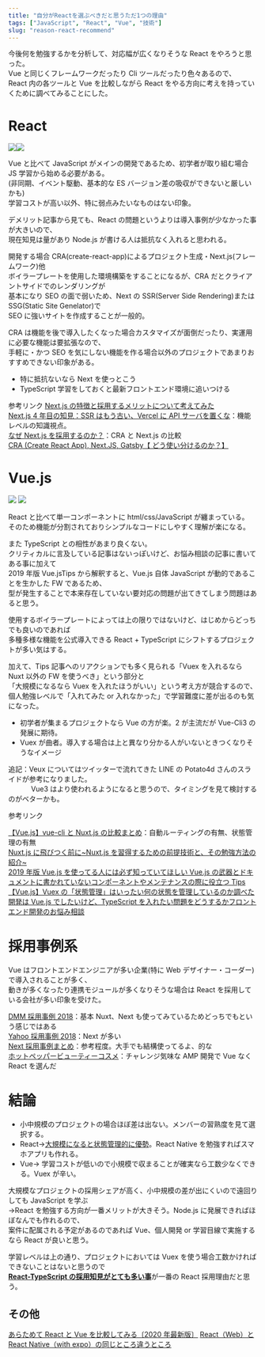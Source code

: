 ```yaml
---
title: "自分がReactを選ぶべきだと思うただ1つの理由"
tags: ["JavaScript", "React", "Vue", "技術"]
slug: "reason-react-recommend"
---
```


今後何を勉強するかを分析して、対応幅が広くなりそうな React をやろうと思った。  
Vue と同じくフレームワークだったり Cli ツールだったり色々あるので、  
React 内の各ツールと Vue を比較しながら React をやる方向に考えを持っていくために調べてみることにした。

# React

![](../images/posts-image/2020-12-01-01.png)![](../images/posts-image/2020-12-01-02.jpg)

Vue と比べて JavaScript がメインの開発であるため、初学者が取り組む場合 JS 学習から始める必要がある。  
(非同期、イベント駆動、基本的な ES バージョン差の吸収ができないと厳しいかも)  
学習コストが高い以外、特に弱点みたいなものはない印象。

デメリット記事から見ても、React の問題というよりは導入事例が少なかった事が大きいので、  
現在知見は量があり Node.js が書ける人は抵抗なく入れると思われる。

開発する場合 CRA(create-react-app)によるプロジェクト生成・Next.js(フレームワーク)他  
ボイラープレートを使用した環境構築をすることになるが、CRA だとクライアントサイドでのレンダリングが  
基本になり SEO の面で弱いため、Next の SSR(Server Side Rendering)または SSG(Static Site Genelator)で  
SEO に強いサイトを作成することが一般的。

CRA は機能を後で導入したくなった場合カスタマイズが面倒だったり、実運用に必要な機能は要拡張なので、  
手軽に・かつ SEO を気にしない機能を作る場合以外のプロジェクトであまりおすすめできない印象がある。

- 特に抵抗ないなら Next を使っとこう
- TypeScript 学習をしておくと最新フロントエンド環境に追いつける

参考リンク
[Next.js の特徴と採用するメリットについて考えてみた](https://freelance-jak.com/technology/react/2325/)  
[Next.js 4 年目の知見：SSR はもう古い、Vercel に API サーバを置くな](https://qiita.com/jagaapple/items/faf125e28f8c2860269c)：機能レベルの知識視点。  
[なぜ Next.js を採用するのか？](https://mottox2.com/posts/429)：CRA と Next.js の比較  
[CRA (Create React App), Next.JS, Gatsby【 どう使い分けるのか？】](https://watablogtravel.com/cra-create-react-app-next-js-gatsby%E3%80%90-%E3%81%A9%E3%81%86%E4%BD%BF%E3%81%84%E5%88%86%E3%81%91%E3%82%8B%E3%81%AE%E3%81%8B%EF%BC%9F%E3%80%91/)

# Vue.js

![](../images/posts-image/2020-12-01-03.png)
![](../images/posts-image/2020-12-01-04.jpg)

React と比べて単一コンポーネントに html/css/JavaScript が纏まっている。  
そのため機能が分割されておりシンプルなコードにしやすく理解が楽になる。

また TypeScript との相性があまり良くない。  
クリティカルに言及している記事はないっぽいけど、お悩み相談の記事に書いてある事に加えて  
2019 年版 Vue.jsTips から解釈すると、Vue.js 自体 JavaScript が動的であることを生かした FW であるため、  
型が発生することで本来存在していない要対応の問題が出てきてしまう問題はあると思う。

使用するボイラープレートによっては上の限りではないけど、はじめからどっちでも良いのであれば  
多種多様な機能を公式導入できる React + TypeScript にシフトするプロジェクトが多い気はする。  

加えて、Tips 記事へのリアクションでも多く見られる「Vuex を入れるなら Nuxt 以外の FW を使うべき」という部分と  
「大規模になるなら Vuex を入れたほうがいい」という考え方が競合するので、  
個人勉強レベルで「入れてみた or 入れなかった」で学習難度に差が出るのも気になった。

- 初学者が集まるプロジェクトなら Vue の方が楽。2 が主流だが Vue-Cli3 の発展に期待。  
- Vuex が曲者。導入する場合は上と異なり分かる人がいないときつくなりそうなイメージ

追記：Veux についてはツイッターで流れてきた LINE の Potato4d さんのスライドが参考になりました。  
　　　 Vue3 はより使われるようになると思うので、タイミングを見て検討するのがベターかも。

参考リンク

[【Vue.js】vue-cli と Nuxt.js の比較まとめ](https://qiita.com/beanbeenzou/items/772b42687810539b9237)：自動ルーティングの有無、状態管理の有無  
[Nuxt.js に飛びつく前に~Nuxt.js を習得するための前提技術と、その勉強方法の紹介~](https://qiita.com/newt0/items/763b0c228a8451c68865)  
[2019 年版 Vue.js を使ってる人には必ず知っていてほしい Vue.js の武器とドキュメントに書かれていないコンポーネントやメンテナンスの際に役立つ Tips](https://qiita.com/kahirokunn/items/6b4834b9a13406535f32)  
[【Vue.js】Vuex の「状態管理」はいったい何の状態を管理しているのか調べた](https://www.i-ryo.com/entry/2019/12/03/063040)  
[開発は Vue.js でしたいけど、TypeScript を入れたい問題をどうするかフロントエンド開発のお悩み相談](https://logmi.jp/tech/articles/322416)

# 採用事例系

Vue はフロントエンドエンジニアが多い企業(特に Web デザイナー・コーダー)で導入されることが多く、  
動きが多くなったり連携モジュールが多くなりそうな場合は React を採用している会社が多い印象を受けた。  

[DMM 採用事例 2018](https://logmi.jp/tech/articles/320546)：基本 Nuxt、Next も使ってみているためどっちでもという感じではある  
[Yahoo 採用事例 2018](https://techblog.yahoo.co.jp/advent-calendar-2018/yahoo-frontend/)：Next が多い  
[Next 採用事例まとめ](https://dyno.design/articles/corporate-sites-nextjs/)：参考程度。大手でも結構使ってるよ、的な  
[ホットペッパービューティーコスメ](https://codezine.jp/article/detail/12700)：チャレンジ気味な AMP 開発で Vue なく React を選んだ

# 結論

- 小中規模のプロジェクトの場合ほぼ差は出ない。メンバーの習熟度を見て選択する。
- React→<u>大規模になると状態管理的に優勢</u>。React Native を勉強すればスマホアプリも作れる。
- Vue→ 学習コストが低いので小規模で収まることが確実なら工数少なくできる。Vuex が辛い。

大規模なプロジェクトの採用シェアが高く、小中規模の差が出にくいので遠回りしても JavaScript を学ぶ  
→React を勉強する方向が一番メリットが大きそう。Node.js に発展できればほぼなんでも作れるので、  
案件に配属される予定があるのであれば Vue、個人開発 or 学習目線で実施するなら React が良いと思う。

学習レベルは上の通り、プロジェクトにおいては Vuex を使う場合工数かければできないことはないと思うので  
<u>**React-TypeScript の採用知見がとても多い事**</u>が一番の React 採用理由だと思う。

## その他

[あらためて React と Vue を比較してみる〔2020 年最新版〕](https://freelance-jak.com/technology/react/2472/)
[React（Web）と React Native（with expo）の同じところ違うところ](https://tech.asoview.co.jp/entry/2019/12/10/085554)
